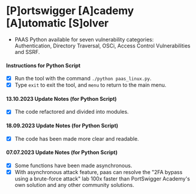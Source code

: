  # [P]ortswigger [A]cademy [A]utomatic [S]olver
- PAAS Python available for seven vulnerability categories: Authentication, Directory Traversal, OSCi, Access Control Vulnerabilities and SSRF.

#### Instructions for Python Script
 - [x] Run the tool with the command `./python paas_linux.py`.
 - [x] Type `exit` to exit the tool, and `menu` to return to the main menu.

#### 13.10.2023 Update Notes (for Python Script)
- [x] The code refactored and divided into modules.

#### 18.09.2023 Update Notes (for Python Script)
- [x] The code has been made more clear and readable.

#### 07.07.2023 Update Notes (for Python Script)
- [x] Some functions have been made asynchronous.
- [x] With asynchronous attack feature, paas can resolve the "2FA bypass using a brute-force attack" lab 100x faster than PortSwigger Academy's own solution and any other community solutions.
